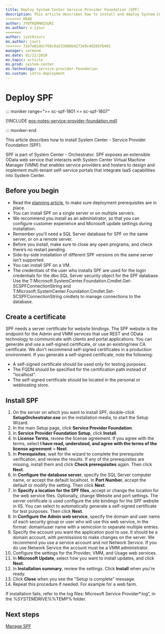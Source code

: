 ```yaml
---
title: Deploy System Center Service Provider Foundation (SPF)
description: This article describes how to install and deploy System Center Service Provider Foundation (SPF)
<<<<<<< HEAD
author: JYOTHIRMAISURI
ms.author: v-jysur
=======
author: jyothisuri
ms.author: jsuri
>>>>>>> 73a7e82ddcf68c0a533d66b4273e8c40205fb9d1
manager: carmonm
ms.date: 01/22/2018
ms.topic: article
ms.prod: system-center
ms.technology: service-provider-foundation
ms.custom: intro-deployment
---
```


# Deploy SPF

::: moniker range=">= sc-spf-1801 <= sc-spf-1807"

[!INCLUDE [eos-notes-service-provider-foundation.md](../includes/eos-notes-service-provider-foundation.md)]

::: moniker-end


This article describes how to install System Center - Service Provider Foundation (SPF).

SPF is part of System Center - Orchestrator. SPF exposes an extensible OData web service that interacts with System Center Virtual Machine Manager (VMM) that enables service providers and hosters to design and implement multi-tenant self-service portals that integrate IaaS capabilities into System Center.



## Before you begin

- Read the [planning article](plan-spf.md), to make sure deployment prerequisites are in place.
- You can install SPF on a single server or on multiple servers.
- We recommend you install as an administrator, so that you can configure customer experience and Microsoft update settings during installation.
- Remember you’ll need a SQL Server database for SPF on the same server, or on a remote server.
- Before you install, make sure to close any open programs, and check there’s no restart pending.
- Side-by-side installation of different SPF versions on the same server isn't supported.
- You can install SPF on a VM.
- The credentials of the user who installs SPF are used for the login credentials for the dbo SQL Server security object for the SPF database. Use the T:Microsoft.SystemCenter.Foundation.Cmdlet.Get-SCSPFConnectionString and T:Microsoft.SystemCenter.Foundation.Cmdlet.Set-SCSPFConnectionString cmdlets to manage connections to the database.

## Create a certificate

SPF needs a server certificate for website bindings. The SPF website is the endpoint for the Admin and VMM services that use REST and OData technology to communicate with clients and portal applications. You can generate and use a self-signed certificate, or use an existing/new CA certificate. We don't recommend self-signed certificates in a production environment. If you generate a self-signed certificate, note the following:

- A self-signed certificate should be used only for testing purposes.
- The FQDN should be specified for the certification path instead of "localhost".
- The self-signed certificate should be located in the personal or webhosting store.

## Install SPF


1.	On the server on which you want to install SPF, double-click **SetupOrchestrator.exe** on the installation media, to start the Setup Wizard.
2.	In the main Setup page, click **Service Provider Foundation**.
3.	In **Service Provider Foundation Setup**, click **Install**.
4.	In **License Terms**, review the license agreement. If you agree with the terms, select **I have read, understood, and agree with the terms of the license agreement** > **Next**.
5.	In **Prerequisites**, wait for the wizard to complete the prerequisite verification, and review the results. If any of the prerequisites are missing, install them and click **Check prerequisites** again. Then click **Next**.
6.	In **Configure the database server**, specify the SQL Server computer name, or accept the default localhost. In **Port Number**, accept the default or modify the setting. Then click **Next**.
7.	In **Specify a location for the SPF files**, accept or change the location for the web service files. Optionally, change Website and port settings. The server certificate is used configure the site bindings for the SPF website in IIS. You can select to automatically generate a self-signed certificate for test purposes. Then click **Next**.
8.	In **Configure the Admin web service**, specify the domain and user name of each security group or user who will use this web service, in the format: domain\user name with a semicolon to separate multiple entries.
9. Specify the account you want the application pool to use. It should be a domain account, with permissions to make changes on the server. We recommend you use a service account and not Network Service. If you do use Network Service the account must be a VMM administrator.
10. Configure the settings for the Provider, VMM, and Usage web services.
11. In **Microsoft Update**, select how you want to install updates, and click **Next**.
12. In **Installation summary**, review the settings. Click **Install** when you're ready.
13. Click **Close** when you see the "Setup is complete" message.
14. Repeat this procedure if needed. For example for a web farm.

If installation fails, refer to the log files: Microsoft Service Provider*.log”, in the %SYSTEMDRIVE%\%TEMP% folder.



## Next steps

[Manage SPF](manage-register-spf.md)
